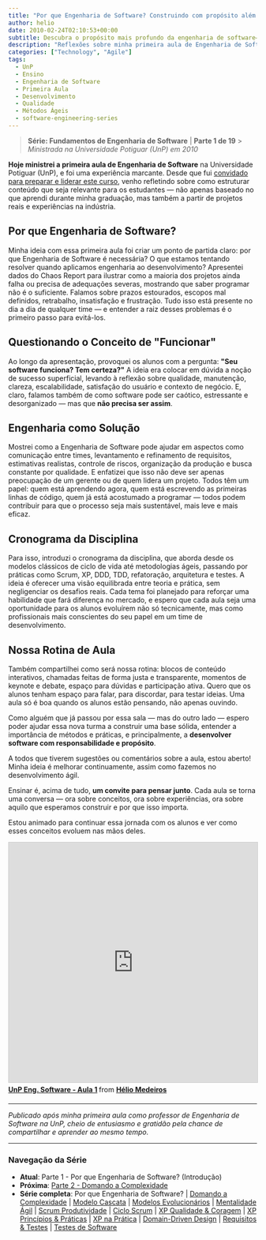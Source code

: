 ```yaml
---
title: "Por que Engenharia de Software? Construindo com propósito além do código"
author: helio
date: 2010-02-24T02:10:53+00:00
subtitle: Descubra o propósito mais profundo da engenharia de software—aprenda como abordagens sistemáticas, foco em qualidade e práticas colaborativas transformam escrita de código em construção sustentável de soluções que servem necessidades humanas reais
description: "Reflexões sobre minha primeira aula de Engenharia de Software na UnP, abordando a importância de métodos e práticas no desenvolvimento sustentável."
categories: ["Technology", "Agile"]
tags:
  - UnP
  - Ensino
  - Engenharia de Software
  - Primeira Aula
  - Desenvolvimento
  - Qualidade
  - Métodos Ágeis
  - software-engineering-series
---
```


> **Série: Fundamentos de Engenharia de Software** | **Parte 1 de 19** > _Ministrada na Universidade Potiguar (UnP) em 2010_

**Hoje ministrei a primeira aula de Engenharia de Software** na Universidade Potiguar (UnP), e foi uma experiência marcante. Desde que fui [convidado para preparar e liderar este curso](/posts/2010-01-26-ola-unp-mais-um-professor-na-familia/), venho refletindo sobre como estruturar conteúdo que seja relevante para os estudantes — não apenas baseado no que aprendi durante minha graduação, mas também a partir de projetos reais e experiências na indústria.

## Por que Engenharia de Software?

Minha ideia com essa primeira aula foi criar um ponto de partida claro: por que Engenharia de Software é necessária? O que estamos tentando resolver quando aplicamos engenharia ao desenvolvimento? Apresentei dados do Chaos Report para ilustrar como a maioria dos projetos ainda falha ou precisa de adequações severas, mostrando que saber programar não é o suficiente. Falamos sobre prazos estourados, escopos mal definidos, retrabalho, insatisfação e frustração. Tudo isso está presente no dia a dia de qualquer time — e entender a raiz desses problemas é o primeiro passo para evitá-los.

## Questionando o Conceito de "Funcionar"

Ao longo da apresentação, provoquei os alunos com a pergunta: **"Seu software funciona? Tem certeza?"** A ideia era colocar em dúvida a noção de sucesso superficial, levando à reflexão sobre qualidade, manutenção, clareza, escalabilidade, satisfação do usuário e contexto de negócio. E, claro, falamos também de como software pode ser caótico, estressante e desorganizado — mas que **não precisa ser assim**.

## Engenharia como Solução

Mostrei como a Engenharia de Software pode ajudar em aspectos como comunicação entre times, levantamento e refinamento de requisitos, estimativas realistas, controle de riscos, organização da produção e busca constante por qualidade. E enfatizei que isso não deve ser apenas preocupação de um gerente ou de quem lidera um projeto. Todos têm um papel: quem está aprendendo agora, quem está escrevendo as primeiras linhas de código, quem já está acostumado a programar — todos podem contribuir para que o processo seja mais sustentável, mais leve e mais eficaz.

## Cronograma da Disciplina

Para isso, introduzi o cronograma da disciplina, que aborda desde os modelos clássicos de ciclo de vida até metodologias ágeis, passando por práticas como Scrum, XP, DDD, TDD, refatoração, arquitetura e testes. A ideia é oferecer uma visão equilibrada entre teoria e prática, sem negligenciar os desafios reais. Cada tema foi planejado para reforçar uma habilidade que fará diferença no mercado, e espero que cada aula seja uma oportunidade para os alunos evoluírem não só tecnicamente, mas como profissionais mais conscientes do seu papel em um time de desenvolvimento.

## Nossa Rotina de Aula

Também compartilhei como será nossa rotina: blocos de conteúdo interativos, chamadas feitas de forma justa e transparente, momentos de keynote e debate, espaço para dúvidas e participação ativa. Quero que os alunos tenham espaço para falar, para discordar, para testar ideias. Uma aula só é boa quando os alunos estão pensando, não apenas ouvindo.

Como alguém que já passou por essa sala — mas do outro lado — espero poder ajudar essa nova turma a construir uma base sólida, entender a importância de métodos e práticas, e principalmente, a **desenvolver software com responsabilidade e propósito**.

A todos que tiverem sugestões ou comentários sobre a aula, estou aberto! Minha ideia é melhorar continuamente, assim como fazemos no desenvolvimento ágil.

Ensinar é, acima de tudo, **um convite para pensar junto**. Cada aula se torna uma conversa — ora sobre conceitos, ora sobre experiências, ora sobre aquilo que esperamos construir e por que isso importa.

Estou animado para continuar essa jornada com os alunos e ver como esses conceitos evoluem nas mãos deles.

<div style="margin-bottom: 20px;">
<iframe src="https://www.slideshare.net/slideshow/embed_code/key/DOY0KvX1rPPUEh?startSlide=1" width="597" height="486" frameborder="0" marginwidth="0" marginheight="0" scrolling="no" style="border:1px solid #CCC; border-width:1px; margin-bottom:5px;max-width: 100%;" allowfullscreen></iframe> <div style="margin-bottom:5px"><strong> <a href="https://pt.slideshare.net/slideshow/unp-eng-software-aula-1/3261384" title="UnP Eng. Software - Aula 1" target="_blank">UnP Eng. Software - Aula 1</a> </strong> from <strong> <a href="https://www.slideshare.net/heliomedeiros" target="_blank">Hélio Medeiros</a> </strong></div>
</div>

---

_Publicado após minha primeira aula como professor de Engenharia de Software na UnP, cheio de entusiasmo e gratidão pela chance de compartilhar e aprender ao mesmo tempo._

---

### **Navegação da Série**

- **Atual**: Parte 1 - Por que Engenharia de Software? (Introdução)
- **Próxima**: [Parte 2 - Domando a Complexidade](../2010-03-02-complexity-process/)
- **Série completa**: Por que Engenharia de Software? | [Domando a Complexidade](../2010-03-02-complexity-process/) | [Modelo Cascata](../2010-03-10-waterfall-model/) | [Modelos Evolucionários](../2010-03-18-evolutionary-models/) | [Mentalidade Ágil](../2010-03-26-agile-mindset/) | [Scrum Produtividade](../2010-04-03-scrum-productivity/) | [Ciclo Scrum](../2010-04-11-scrum-cycle/) | [XP Qualidade & Coragem](../2010-04-19-xp-quality-courage/) | [XP Princípios & Práticas](../2010-05-01-xp-principles-practices/) | [XP na Prática](../2010-05-08-applying-xp-strategies/) | [Domain-Driven Design](../2010-05-15-domain-driven-design/) | [Requisitos & Testes](../2010-05-22-requirements-validation-tests/) | [Testes de Software](../2010-05-29-software-testing/)
